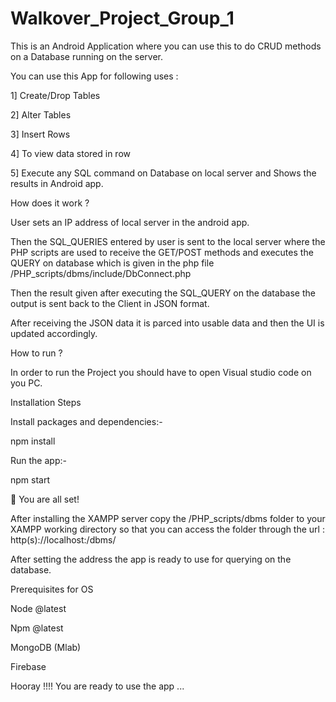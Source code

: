 # Walkover_Project_Group_1 

This is an Android Application where you can use this to do CRUD methods on a Database running on the server.

You can use this App for following uses :

1] Create/Drop Tables

2] Alter Tables

3] Insert Rows

4] To view data stored in row

5] Execute any SQL command on Database on local server and Shows the results in Android app.


How does it work ?

User sets an IP address of local server in the android app.

Then the SQL_QUERIES entered by user is sent to the local server where the PHP scripts are used to receive the GET/POST methods and executes the QUERY on database which is given in the php file /PHP_scripts/dbms/include/DbConnect.php

Then the result given after executing the SQL_QUERY on the database the output is sent back to the Client in JSON format.

After receiving the JSON data it is parced into usable data and then the UI is updated accordingly.



How to run ?

In order to run the Project you should have to open Visual studio code on you PC.


Installation Steps

Install packages and dependencies:-

   npm install
   
Run the app:-

   npm start
   
   
🌟 You are all set!


After installing the XAMPP server copy the /PHP_scripts/dbms folder to your XAMPP working directory so that you can access the folder through the url : http(s)://localhost:/dbms/

After setting the address the app is ready to use for querying on the database.


Prerequisites for OS

   Node @latest
  
   Npm @latest
  
   MongoDB (Mlab)
  
   Firebase

Hooray !!!! You are ready to use the app ...
